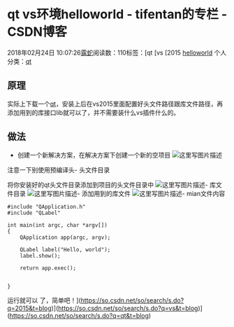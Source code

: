 # qt vs环境helloworld - tifentan的专栏 - CSDN博客





2018年02月24日 10:07:26[露蛇](https://me.csdn.net/tifentan)阅读数：110标签：[qt																[vs																[2015																[helloworld](https://so.csdn.net/so/search/s.do?q=helloworld&t=blog)
个人分类：[qt](https://blog.csdn.net/tifentan/article/category/7464054)





## 原理

实际上下载一个[qt](https://www.qt.io/download)，安装上后在vs2015里面配置好头文件路径跟库文件路径，再添加用到的库接口lib就可以了，并不需要装什么vs插件什么的。

## 做法
- 创建一个新解决方案，在解决方案下创建一个新的空项目 
![这里写图片描述](https://img-blog.csdn.net/20180224095817730?watermark/2/text/aHR0cDovL2Jsb2cuY3Nkbi5uZXQvdGlmZW50YW4=/font/5a6L5L2T/fontsize/400/fill/I0JBQkFCMA==/dissolve/70)

注意一下别使用预编译头- 头文件目录 

将你安装好的qt头文件目录添加到项目的头文件目录中 
![这里写图片描述](https://img-blog.csdn.net/20180224100151108?watermark/2/text/aHR0cDovL2Jsb2cuY3Nkbi5uZXQvdGlmZW50YW4=/font/5a6L5L2T/fontsize/400/fill/I0JBQkFCMA==/dissolve/70)- 库文件目录 
![这里写图片描述](https://img-blog.csdn.net/20180224100241712?watermark/2/text/aHR0cDovL2Jsb2cuY3Nkbi5uZXQvdGlmZW50YW4=/font/5a6L5L2T/fontsize/400/fill/I0JBQkFCMA==/dissolve/70)- 添加用到的库文件 
![这里写图片描述](https://img-blog.csdn.net/20180224100329250?watermark/2/text/aHR0cDovL2Jsb2cuY3Nkbi5uZXQvdGlmZW50YW4=/font/5a6L5L2T/fontsize/400/fill/I0JBQkFCMA==/dissolve/70)- mian文件内容

```
#include "QApplication.h"
#include "QLabel"

int main(int argc, char *argv[])
{
    QApplication app(argc, argv);

    QLabel label("Hello, world");
    label.show();

    return app.exec();


}
```

运行就可以 了，简单吧！](https://so.csdn.net/so/search/s.do?q=2015&t=blog)](https://so.csdn.net/so/search/s.do?q=vs&t=blog)](https://so.csdn.net/so/search/s.do?q=qt&t=blog)




